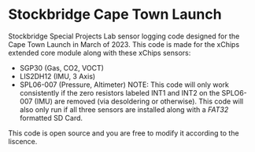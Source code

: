 # Stockbridge Cape Town Launch
Stockbridge Special Projects Lab sensor logging code designed for the Cape Town Launch in March of 2023.
This code is made for the xChips extended core module along with these xChips sensors:
- SGP30 (Gas, CO2, VOCT)
- LIS2DH12 (IMU, 3 Axis)
- SPL06-007 (Pressure, Altimeter)
NOTE: This code will only work consistently if the zero resistors labeled INT1 and INT2 on the SPLO6-007 (IMU) are removed (via desoldering or otherwise). This code will also only run if all three sensors are installed along with a *FAT32* formatted SD Card.

This code is open source and you are free to modify it according to the liscence. 
